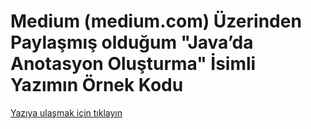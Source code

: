 # Medium (medium.com) Üzerinden Paylaşmış olduğum "Java’da Anotasyon Oluşturma" İsimli Yazımın Örnek Kodu

[Yazıya ulaşmak için tıklayın](https://medium.com/@metinalniacik/javada-anotasyon-olu%C5%9Fturma-2dd47967dad5)
